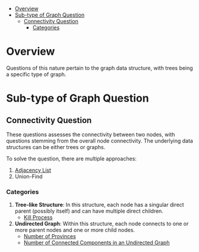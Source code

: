 - [Overview](#overview)
- [Sub-type of Graph Question](#sub-type-of-graph-question)
  - [Connectivity Question](#connectivity-question)
    - [Categories](#categories)


# Overview
Questions of this nature pertain to the graph data structure, with trees being a specific type of graph.

# Sub-type of Graph Question
## Connectivity Question
These questions assesses the connectivity between two nodes, with questions stemming from the overall node connectivity. The underlying data structures can be either trees or graphs.

To solve the question, there are multiple approaches:
1. [Adjacency List](https://github.com/liushuyu6666/Algorithm_Insights/blob/master/Algorithms/Graph.md#adjacency-list)
2. Union-Find

### Categories
1. **Tree-like Structure**: In this structure, each node has a singular direct parent (possibly itself) and can have multiple direct children.
   * [Kill Process](https://leetcode.cn/problems/kill-process/)
2. **Undirected Graph**: Within this structure, each node connects to one or more parent nodes and one or more child nodes.
   * [Number of Provinces](https://leetcode.cn/problems/number-of-provinces/)
   * [Number of Connected Components in an Undirected Graph](https://leetcode.cn/problems/number-of-connected-components-in-an-undirected-graph/)